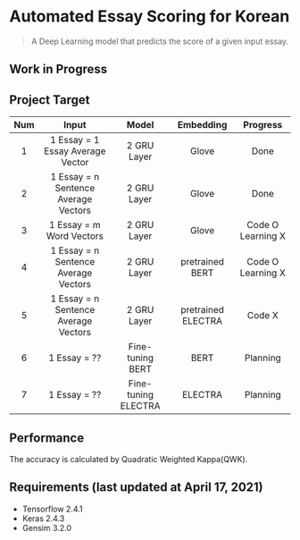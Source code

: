 # Automated Essay Scoring for Korean
> A Deep Learning model that predicts the score of a given input essay. 

## Work in Progress

## Project Target
| Num | <center>Input</center> | <center>Model</center> | <center>Embedding</center> | <center>Progress</center> |
|:-----:|:-----:|:-----:|:-----:|:-----:|
| 1 | 1 Essay = 1 Essay Average Vector | 2 GRU Layer | Glove | Done |
| 2 | 1 Essay = n Sentence Average Vectors | 2 GRU Layer | Glove | Done |
| 3 | 1 Essay = m Word Vectors|2 GRU Layer | Glove | Code O  Learning X |
| 4 | 1 Essay = n Sentence Average Vectors | 2 GRU Layer | pretrained BERT | Code O  Learning X |
| 5 | 1 Essay = n Sentence Average Vectors | 2 GRU Layer | pretrained ELECTRA | Code X |
| 6 | 1 Essay = ?? | Fine-tuning BERT | BERT | Planning |
| 7 | 1 Essay = ?? | Fine-tuning ELECTRA | ELECTRA | Planning |

## Performance

The accuracy is calculated by Quadratic Weighted Kappa(QWK).


## Requirements (last updated at April 17, 2021)
 - Tensorflow 2.4.1
 - Keras 2.4.3
 - Gensim 3.2.0